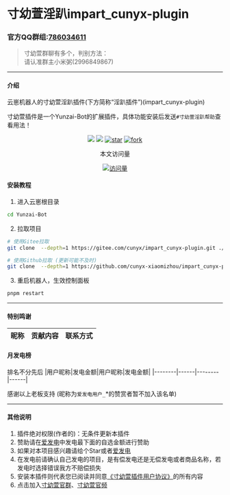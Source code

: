 </div>
 <h1>寸幼萱淫趴impart_cunyx-plugin</h1>
</div>

### 官方QQ群组:[786034611](http://qm.qq.com/cgi-bin/qm/qr?_wv=1027&k=RQmaaqjjBiZTN_w-XTYEXUaERnEwbOQ7&authKey=D1MpUlvFgxeR40I1JWm0Mb06INQOrqgyhZQdPSYy%2F465B%2BATVD2Z0O%2FioXJ%2BNfSu&noverify=0&group_code=786034611)
> 寸幼萱群聊有多个，判别方法：    
> 请认准群主小米粥(2996849867)    
---
#### 介绍
云崽机器人的寸幼萱淫趴插件(下方简称“淫趴插件”)(impart_cunyx-plugin)

寸幼萱插件是一个Yunzai-Bot的扩展插件，具体功能安装后发送`#寸幼萱淫趴帮助`查看用法！

<div>
<div align="center">

[![](https://img.shields.io/badge/cunyx-plugin-LightPink)](https://gitee.com/cunyx/impart_cunyx-plugin)
[![](https://img.shields.io/badge/Author-寸幼萱-DeepSkyBlue)](https://gitee.com/cunyx)
<a href='https://gitee.com/cunyx/impart_cunyx-plugin/stargazers'><img src='https://gitee.com/cunyx/impart_cunyx-plugin/badge/star.svg?theme=dark' alt='star'></img></a>
<a href='https://gitee.com/cunyx/impart_cunyx-plugin/members'><img src='https://gitee.com/cunyx/impart_cunyx-plugin/badge/fork.svg?theme=dark' alt='fork'></img></a>

<center>本文访问量</center>

[![访问量](https://profile-counter.glitch.me/impart_cunyx-plugin/count.svg)](https://gitee.com/cunyx/impart_cunyx-plugin.git)

</div>
</div>

#### 安装教程

1.  进入云崽根目录
```bash
cd Yunzai-Bot
```

2.  拉取项目
```bash
# 使用Gitee拉取
git clone  --depth=1 https://gitee.com/cunyx/impart_cunyx-plugin.git ./plugins/cunyx-plugin/
```
```bash
# 使用Github拉取 (更新可能不及时)
git clone  --depth=1 https://github.com/cunyx-xiaomizhou/impart_cunyx-plugin.git ./plugins/cunyx-plugin/
```

3.  重启机器人，生效控制面板
```bash
pnpm restart
```
---

####  特别鸣谢
|昵称|贡献内容|联系方式|
|---------|------------------|----------|

#### 月发电榜
排名不分先后
|用户昵称|发电金额|用户昵称|发电金额|
|--------|------|--------|------|


感谢以上老板支持
(昵称为`爱发电用户_`*的赞赏者暂不加入该名单)

---

#### 其他说明
1.   插件绝对权限(作者的)：无条件更新本插件
2.   赞助请在[爱发电](https://afdian.net/a/woxmz)中发电最下面的自选金额进行赞助
3.   如果对本项目感兴趣请给个Star或者[爱发电](https://afdian.net/a/woxmz)
4.   在发电前请确认自己发电的项目，是有偿发电还是无偿发电或者商品名称，若发电时选择错误我方不赔偿损失
5.   安装本插件则代表您已阅读并同意[《寸幼萱插件用户协议》](https://plugin.cunyx.cn/user_protocol.php)的所有内容
6.   点击加入[寸幼萱官群](https://qm.qq.com/cgi-bin/qm/qr?k=pNAKNGFJclE0zqHq68BP15_07GY6TzVM&authKey=ZIyd0wOdAQ+Z1ipwiQy82CQ1oDsNDaig/N5HCkIZ+zBAxNwkbuqVpTuMVYRZ+HLs&noverify=0&personal_qrcode_source=1001)、[寸幼萱官频](https://pd.qq.com/s/b6cnyjxfc)